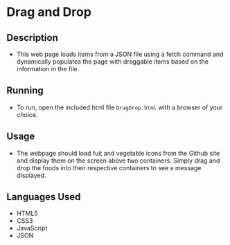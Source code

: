 # Drag and Drop

## Description

- This web page loads items from a JSON file using a fetch command and dynamically populates the page with draggable items based on the information in the file.

## Running

- To run, open the included html file `DragDrop.html` with a browser of your choice.

## Usage

- The webpage should load fuit and vegetable icons from the Github site and display them on the screen above two containers. Simply drag and drop the foods into their respective containers to see a message displayed.

## Languages Used

- HTML5
- CSS3
- JavaScript
- JSON
